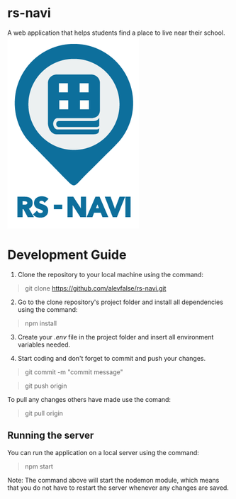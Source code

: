 # rs-navi
A web application that helps students find a place to live near their school.
![RS Navi Logo](https://raw.githubusercontent.com/alevfalse/rs-navi/master/src/public/images/rs_navi_logo.png)

# Development Guide
1. Clone the repository to your local machine using the command:
> git clone https://github.com/alevfalse/rs-navi.git

2. Go to the clone repository's project folder and install all dependencies using the command:
> npm install

3. Create your *.env* file in the project folder and insert all environment variables needed.

4. Start coding and don't forget to commit and push your changes.
> git commit -m "commit message"

> git push origin

To pull any changes others have made use the comand:
> git pull origin

## Running the server
You can run the application on a local server using the command:
> npm start

Note: The command above will start the nodemon module, which means that you do not have 
to restart the server whenever any changes are saved.

